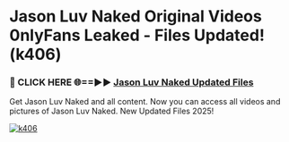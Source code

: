 # Jason Luv Naked Original Videos 0nlyFans Leaked - Files Updated! (k406)

<h3>🔴 CLICK HERE 🌐==►► <a href="https://tinyurl.com/up5wt9bj" rel="nofollow">Jason Luv Naked Updated Files</a></h3>

Get Jason Luv Naked and all content. Now you can access all videos and pictures of Jason Luv Naked. New Updated Files 2025!

[![k406](https://i.imgur.com/ABiUzMV.gif)](https://tinyurl.com/up5wt9bj)
